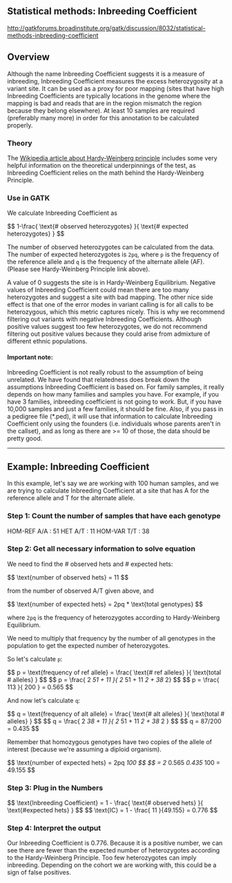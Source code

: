 ## Statistical methods: Inbreeding Coefficient

http://gatkforums.broadinstitute.org/gatk/discussion/8032/statistical-methods-inbreeding-coefficient

<h2>Overview</h2>
<p>Although the name Inbreeding Coefficient suggests it is a measure of inbreeding, Inbreeding Coefficient measures the excess heterozygosity at a variant site. It can be used as a proxy for poor mapping (sites that have high Inbreeding Coefficients are typically locations in the genome where the mapping is bad and reads that are in the region mismatch the region because they belong elsewhere). At least 10 samples are required (preferably many more) in order for this annotation to be calculated properly.</p>
<h3>Theory</h3>
<p>The <a href="https://en.wikipedia.org/wiki/Hardy%E2%80%93Weinberg_principle">Wikipedia article about Hardy-Weinberg principle</a> includes some very helpful information on the theoretical underpinnings of the test, as Inbreeding Coefficient relies on the math behind the Hardy-Weinberg Principle.</p>
<h3>Use in GATK</h3>
<p>We calculate Inbreeding Coefficient as </p>
<p>$$ 1-\frac{ \text{# observed heterozygotes} }{ \text{# expected heterozygotes} } $$</p>
<p>The number of observed heterozygotes can be calculated from the data. The number of expected heterozygotes is <code>2pq</code>, where <code>p</code> is the frequency of the reference allele and <code>q</code> is the frequency of the alternate allele (AF). (Please see Hardy-Weinberg Principle link above).  </p>
<p>A value of 0 suggests the site is in Hardy-Weinberg Equilibrium. Negative values of Inbreeding Coefficient could mean there are too many heterozygotes and suggest a site with bad mapping. The other nice side effect is that one of the error modes in variant calling is for all calls to be heterozygous, which this metric captures nicely. This is why we recommend filtering out variants with negative Inbreeding Coefficients. Although positive values suggest too few heterozygotes, we do not recommend filtering out positive values because they could arise from admixture of different ethnic populations. </p>
<h4>Important note:</h4>
<p>Inbreeding Coefficient is not really robust to the assumption of being unrelated. We have found that relatedness does break down the assumptions Inbreeding Coefficient is based on. For family samples, it really depends on how many families and samples you have. For example, if you have 3 families, inbreeding coefficient is not going to work. But, if you have 10,000 samples and just a few families, it should be fine. Also, if you pass in a pedigree file (*.ped), it will use that information to calculate Inbreeding Coefficient only using the founders (i.e. individuals whose parents aren't in the callset), and as long as there are &gt;= 10 of those, the data should be pretty good.</p>
<hr />
<h2>Example: Inbreeding Coefficient</h2>
<p>In this example, let's say we are working with 100 human samples, and we are trying to calculate Inbreeding Coefficient at a site that has A for the reference allele and T for the alternate allele. </p>
<h3>Step 1: Count the number of samples that have each genotype</h3>
<p>HOM-REF A/A : 51
HET A/T : 11
HOM-VAR T/T : 38</p>
<h3>Step 2: Get all necessary information to solve equation</h3>
<p>We need to find the # observed hets and # expected hets:</p>
<p>$$ \text{number of observed hets} = 11 $$</p>
<p>from the number of observed A/T given above, and </p>
<p>$$ \text{number of expected hets} = 2pq * \text{total genotypes} $$</p>
<p>where <code>2pq</code> is the frequency of heterozygotes according to Hardy-Weinberg Equilibrium. </p>
<p>We need to multiply that frequency by the number of all genotypes in the population to get the expected number of heterozygotes.</p>
<p>So let's calculate <code>p</code>:</p>
<p>$$ p = \text{frequency of ref allele} = \frac{ \text{# ref alleles} }{ \text{total # alleles} } $$
$$ p = \frac{ 2 <em> 51 + 11 }{ 2 </em> 51 + 11 <em> 2 + 38 </em> 2} $$
$$ p = \frac{ 113 }{ 200 } = 0.565 $$</p>
<p>And now let's calculate <code>q</code>:</p>
<p>$$ q = \text{frequency of alt allele} = \frac{ \text{# alt alleles} }{ \text{total # alleles} } $$
$$ q = \frac{ 2 <em> 38 + 11 }{ 2 </em> 51 + 11 <em> 2 + 38 </em> 2 } $$
$$ q = 87/200 = 0.435 $$</p>
<p>Remember that homozygous genotypes have two copies of the allele of interest (because we're assuming a diploid organism).</p>
<p>$$ \text{number of expected hets} = 2pq <em> 100 $$
$$ = 2 </em> 0.565 <em> 0.435 </em> 100 = 49.155 $$</p>
<h3>Step 3: Plug in the Numbers</h3>
<p>$$ \text{Inbreeding Coefficient} = 1 - \frac{ \text{# observed hets} }{ \text{#expected hets} } $$
$$ \text{IC} = 1 - \frac{ 11 }{49.155} = 0.776 $$</p>
<h3>Step 4: Interpret the output</h3>
<p>Our Inbreeding Coefficient is 0.776. Because it is a positive number, we can see there are fewer than the expected number of heterozygotes according to the Hardy-Weinberg Principle. Too few heterozygotes can imply inbreeding. Depending on the cohort we are working with, this could be a sign of false positives.</p>